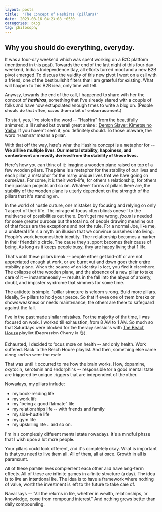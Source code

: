 ```yaml
---
layout: posts
title:  "The Concept of Hashiras (pillars)"
date:  2023-08-16 04:23:08 +0530
categories: blog
tag: philosophy
---
```

Why you should do everything, everyday.
---

It was a four-day weekend which was spent working on a B2C platform (mentioned in this [post](https://iamhasime.com/blog/2023/07/01/thecareermint_com.html)). Towards the end of the last night of this four-day weekend, India's Independence Day, all efforts turned moot and a new B2B pivot emerged. To discuss the validity of this new pivot I went on a call with a  friend, one of the best bullshit filters that I am grateful for existing. What will happen to this B2B idea, only time will tell.

Anyway, towards the end of the call, I happened to share with her the concept of **_hashiras_**, something that I've already shared with a couple of folks and have now extrapolated enough times to write a blog on. (People should do that often, saves them a bit of embarrassment.)

To start, yes, I've stolen the word -- "Hashira" from the beautifully animated, a lil rushed but overall great anime : [Demon Slayer: Kimetsu no Yaiba](https://en.wikipedia.org/wiki/Demon_Slayer:_Kimetsu_no_Yaiba). If you haven't seen it, you definitely should. To those unaware, the word "Hashira" means a pillar.

With that off the way, here's what the Hashira concept is a metaphor for -- **We all live multiple lives. Our mental stability, happiness, and contentment are mostly derived from the stability of these lives.**

Here's how you can think of it: imagine a wooden plane raised on top of a few wooden pillars. The plane is a metaphor for the stability of our lives and each pillar, a metaphor for the many unique lives that we have going on ourselves. For some, it is their work-life, for others a relationship, for others their passion projects and so on. Whatever forms of pillars there are, the stability of the wooden plane is utterly dependent on the strength of the pillars that it's standing on.

In the world of hustle culture, one mistakes by focusing and relying on only 1 aspect of their life. The mirage of focus often blinds oneself to the multiverse of possibilities out there. Don't get me wrong, *focus* is needed for some greater purpose but the total no. of people drawing meaning out of that focus are the exceptions and not the rule. For a normal Joe, like me, a unilateral life is a myth, an illusion that we convince ourselves into living. People's work becomes their identity. Their relationship becomes a marker in their friendship circle. The cause they support becomes their cause of being. As long as it keeps people busy, they are happy living that 1 life.

That's until these pillars break -- people either get laid-off or are not appreciated enough at work, or are burnt out and down goes their entire stability plane. When the source of an identity is lost, you find it elsewhere. The collapse of the wooden plane, and the absence of a new pillar to take care of it -- instantaneously -- results in the fall into the abyss of anxiety, doubt, and imposter syndrome that simmers for some time.

The antidote is simple. 1 pillar structure is seldom strong. Build more pillars. Ideally, 5+ pillars to hold your peace. So that if even one of them breaks or shows weakness or needs maintenance, the others are there to safeguard against the fall. 

I've in the past made similar mistakes. For the majority of the time, I was focused on work. I worked till exhaustion, from 8 AM to 1 AM. So much so that Saturdays were blocked for the therapy sessions with [The Beach House](https://open.spotify.com/artist/56ZTgzPBDge0OvCGgMO3OY) playlist (Depression Cherry is :ok_hand:).

Exhausted, I decided to focus more on health -- and only health. Work suffered. Back to the Beach House playlist. And then, something else came along and so went the cycle. 

That was until it occurred to me how the brain works. How, dopamine, oxytocin, serotonin and endorphins -- responsible for a good mental state are triggered by unique triggers that are independent of the other. 

Nowadays, my pillars include:
- my book-reading life 
- my work life 
- my "being a good flatmate" life
- my relationships life -- with friends and family
- my side-hustle life
- my gym life
- my upskilling life .. and so on.

I'm in a completely different mental state nowadays. It's a mindful phase that I wish upon a lot more people. 

Your pillars could look different, and it's completely okay. What is important is that you need to live them all. All of them, all at once. Growth in all is paramount. 

All of these parallel lives complement each other and have long-term effects. All of these are infinite games in a finite structure (a day). The idea is to live an intentional life. The idea is to have a framework where nothing of value, worth the investment is left to the future to take care of. 

Naval says -- "All the returns in life, whether in wealth, relationships, or knowledge, come from compound interest." And nothing grows better than daily compounding.





